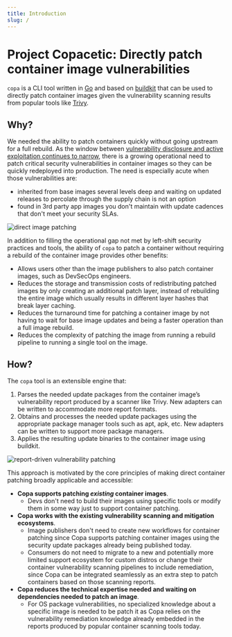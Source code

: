 ```yaml
---
title: Introduction
slug: /
---
```


# Project Copacetic: Directly patch container image vulnerabilities
`copa` is a CLI tool written in [Go](https://golang.org) and based on [buildkit](https://github.com/moby/buildkit) that can be used to directly patch container images given the vulnerability scanning results from popular tools like [Trivy](https://github.com/aquasecurity/trivy).

## Why?

We needed the ability to patch containers quickly without going upstream for a full rebuild. As the window between [vulnerability disclosure and active exploitation continues to narrow](https://www.bleepingcomputer.com/news/security/hackers-scan-for-vulnerabilities-within-15-minutes-of-disclosure/), there is a growing operational need to patch critical security vulnerabilities in container images so they can be quickly redeployed into production. The need is especially acute when those vulnerabilities are:

- inherited from base images several levels deep and waiting on updated releases to percolate through the supply chain is not an option
- found in 3rd party app images you don't maintain with update cadences that don't meet your security SLAs.

<img title="direct image patching" src="/copacetic/docs/img/direct-image-patching.png" />

In addition to filling the operational gap not met by left-shift security practices and tools, the ability of `copa` to patch a container without requiring a rebuild of the container image provides other benefits:

- Allows users other than the image publishers to also patch container images, such as DevSecOps engineers.
- Reduces the storage and transmission costs of redistributing patched images by only creating an additional patch layer, instead of rebuilding the entire image which usually results in different layer hashes that break layer caching.
- Reduces the turnaround time for patching a container image by not having to wait for base image updates and being a faster operation than a full image rebuild.
- Reduces the complexity of patching the image from running a rebuild pipeline to running a single tool on the image.

## How?

The `copa` tool is an extensible engine that:

1. Parses the needed update packages from the container image’s vulnerability report produced by a scanner like Trivy. New adapters can be written to accommodate more report formats.
2. Obtains and processes the needed update packages using the appropriate package manager tools such as apt, apk, etc. New adapters can be written to support more package managers.
3. Applies the resulting update binaries to the container image using buildkit.

<img title="report-driven vulnerability patching" src="/copacetic/docs/img/vulnerability-patch.png" />

This approach is motivated by the core principles of making direct container patching broadly applicable and accessible:

- **Copa supports patching _existing_ container images**.
  - Devs don't need to build their images using specific tools or modify them in some way just to support container patching.
- **Copa works with the existing vulnerability scanning and mitigation ecosystems**.
  - Image publishers don't need to create new workflows for container patching since Copa supports patching container images using the security update packages already being published today.
  - Consumers do not need to migrate to a new and potentially more limited support ecosystem for custom distros or change their container vulnerability scanning pipelines to include remediation, since Copa can be integrated seamlessly as an extra step to patch containers based on those scanning reports.
- **Copa reduces the technical expertise needed and waiting on dependencies needed to patch an image**.
  - For OS package vulnerabilities, no specialized knowledge about a specific image is needed to be patch it as Copa relies on the vulnerability remediation knowledge already embedded in the reports produced by popular container scanning tools today.